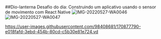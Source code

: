 ##Dio-lanterna
Desafio do dia: Construindo um aplicativo usando o sensor de movimento com React Native
![IMG-20220527-WA0046](https://user-images.githubusercontent.com/98408681/170874133-90971238-769c-4d3f-ba3b-98c72ce37157.jpg)
![IMG-20220527-WA0047](https://user-images.githubusercontent.com/98408681/170874617-24c77b14-1de7-406f-9283-88ffd8a2e8d5.jpg)



https://user-images.githubusercontent.com/98408681/170877790-e018fafd-3ebd-454b-80cd-c5b30e81e724.vd
